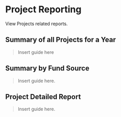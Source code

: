 # Project Reporting

View Projects related reports.

## Summary of all Projects for a Year

> Insert guide here

## Summary by Fund Source

> Insert guide here.

## Project Detailed Report

> Insert guide here.